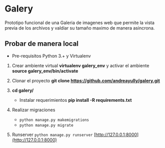 # Galery

Prototipo funcional de una Galeria de imagenes web que permite la vista previa de los archivos y valdiar su tamaño maximo de manera asincrona.

## Probar de manera local
  * Pre-requisitos Python 3.+ y Virtualenv

  1. Crear ambiente virtual **virtualenv galery_env** y activar el ambiente **source galery_env/bin/activate**
  2. Clonar el proyecto **git clone https://github.com/andreayully/galery.git** 
  3. **cd galery/** 
      
      - Instalar requerimientos **pip install -R requirements.txt**
  4. Realizar migraciones 
      - ``` python manage.py makemigrations ```
      - ``` python manage.py migrate ```
     
  5. Runserver ``` python manage.py runserver ``` [http://127.0.0.1:8000](http://127.0.0.1:8000)
